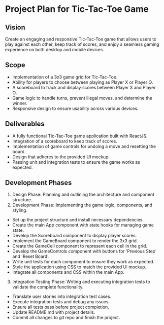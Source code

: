 # Project Plan for Tic-Tac-Toe Game

## Vision
Create an engaging and responsive Tic-Tac-Toe game that allows users to play against each other, keep track of scores, and enjoy a seamless gaming experience on both desktop and mobile devices.

## Scope
- Implementation of a 3x3 game grid for Tic-Tac-Toe.
- Ability for players to choose between playing as Player X or Player O.
- A scoreboard to track and display scores between Player X and Player O.
- Game logic to handle turns, prevent illegal moves, and determine the winner.
- Responsive design to ensure usability across various devices.

## Deliverables
- A fully functional Tic-Tac-Toe game application built with ReactJS.
- Integration of a scoreboard to keep track of scores.
- Implementation of game controls for undoing a move and resetting the board.
- Design that adheres to the provided UI mockup.
- Passing unit and integration tests to ensure the game works as expected.

## Development Phases
1. Design Phase: Planning and outlining the architecture and component structure.
2. Development Phase: Implementing the game logic, components, and styling.
- Set up the project structure and install necessary dependencies.
- Create the main App component with state hooks for managing game state.
- Develop the Scoreboard component to display player scores.
- Implement the GameBoard component to render the 3x3 grid.
- Create the GameCell component to represent each cell in the grid.
- Develop the GameControls component with buttons for 'Previous Step' and 'Reset Board'.
- Write unit tests for each component to ensure they work as expected.
- Style the application using CSS to match the provided UI mockup.
- Integrate all components and CSS within the main App.
3. Integration Testing Phase: Writing and executing integration tests to validate the complete functionality.
- Translate user stories into integration test cases.
- Execute integration tests and debug any issues.
- Ensure all tests pass before project completion.
- Update README.md with project details.
- Commit all changes to git repo and finish the project.